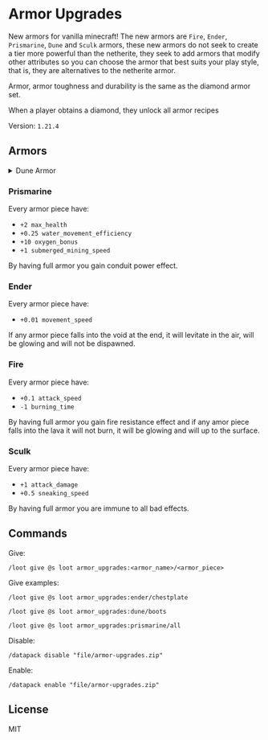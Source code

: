 # Armor Upgrades

New armors for vanilla minecraft! The new armors are `Fire`, `Ender`, `Prismarine`, `Dune` and `Sculk` armors, these new armors do not seek to create a tier more powerful than the netherite, they seek to add armors that modify other attributes so you can choose the armor that best suits your play style, that is, they are alternatives to the netherite armor.

Armor, armor toughness and durability is the same as the diamond armor set.

When a player obtains a diamond, they unlock all armor recipes

Version: `1.21.4`

## Armors

<details>
    <summary>Dune Armor</summary>
    <ul>
        <li><code>texto resaltado</code></li>
        <li>`+0.25 entity_interaction_range`</li>
        <li>`+0.5 entity_interaction_range`</li>
    </ul>
</details>


### Prismarine

Every armor piece have:
- `+2 max_health`
- `+0.25 water_movement_efficiency`
- `+10 oxygen_bonus`
- `+1 submerged_mining_speed`

By having full armor you gain conduit power effect.

### Ender

Every armor piece have:
- `+0.01 movement_speed`

If any armor piece falls into the void at the end, it will levitate in the air, will be glowing and will not be dispawned.

### Fire

Every armor piece have:
- `+0.1 attack_speed`
- `-1 burning_time`

By having full armor you gain fire resistance effect and if any amor piece falls into the lava it will not burn, it will be glowing and will up to the surface.

### Sculk

Every armor piece have:
- `+1 attack_damage`
- `+0.5 sneaking_speed`

By having full armor you are immune to all bad effects.

## Commands

Give:

```mcfunction
/loot give @s loot armor_upgrades:<armor_name>/<armor_piece>
```

Give examples:

```mcfunction
/loot give @s loot armor_upgrades:ender/chestplate

/loot give @s loot armor_upgrades:dune/boots

/loot give @s loot armor_upgrades:prismarine/all
```

Disable:

```mcfunction
/datapack disable "file/armor-upgrades.zip"
```

Enable:

```mcfunction
/datapack enable "file/armor-upgrades.zip"
```

## License

MIT